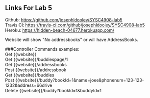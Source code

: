 ## Links For Lab 5
Github: https://github.com/josephldooley/SYSC4908-lab5 <br />
Travis CI: https://travis-ci.com/github/josephldooley/SYSC4908-lab5 <br />
Heroku: https://hidden-beach-04677.herokuapp.com/

Website will show "No addressbooks" or will have AddressBooks.<br />

###Controller Commands examples:<br />
Get   {{website}}<br />
Get   {{website}}/buddiespage/1<br />
Get   {{website}}/addressbooks<br />
Post  {{website}}/addressbook<br />
Get   {{website}}/buddies<br />
Post  {{website}}/buddy?bookId=1&name=joee&phonenum=123-123-1232&address=66drive<br />
Delete {{website}}/buddy?bookId=1&buddyId=1<br />
